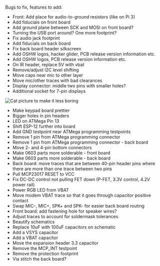 Bugs to fix, features to add:

* Front: Add place for audio-to-ground resistors (like on Pi 3)
* Add fiducials on front board
* Add ground plane between SCK and MOSI on front board?
* Turning the USB port around? One more footprint?
* Fix audio jack footprint
* Add fiducials on back board
* Fix back board header silkscreen
* Add OSHW logos, hacker glider, PCB release version information etc.
* Add OSHW logos, PCB release version information etc.
* On IR header, replace 5V with vbat
* Remove/adjust I2C level shifting
* Move caps near mic to other layer
* Move mic/other traces with bad clearances
* Display connector: middle two pins with smaller holes?
* Additional socket for 7-pin displays

![Cat picture to make it less boring](http://www.rd.com/wp-content/uploads/sites/2/2016/02/06-train-cat-shake-hands.jpg)

* Make keypad board prettier
* Bigger holes in pin headers
* LED on ATMega Pin 13
* Shift ESP-12 further into board
* Add GND testpoint near ATMega programming testpoints
* Remove 1 pin from ATMega programming connector
* Remove 1 pin from ATMega programming connector - back board
* Move 2- and 4-pin bottom connectors
* Make 0603 parts more solderable - front board
* Make 0603 parts more solderable - back board
* Back board: move traces that are between 40-pin header pins where there are more than one trace between two pins
* Pull MCP23017 RESET to VCC
* Fix DC-DC control not pulling FET down (P-FET, 3.3V control, 4.2V power rail)
* Power RGB LED from VBAT
* Move modem VBAT trace so that it goes through capacitor positive contact
* Swap MIC-, MIC+, SPK+ and SPK- for easier back board routing
* Front board: add fastening hole for speaker wires?
* Adjust traces to account for soldermask tolerances
* Beautify schematics
* Replace 10uF with 100uF capacitors on schematic
* Add a VSYS capacitor
* Add a VBAT capacitor
* Move the expansion header 3.3 capacitor
* Remove the MCP_INT testpoint
* Remove the protection footprint
* Via stitch the back board?